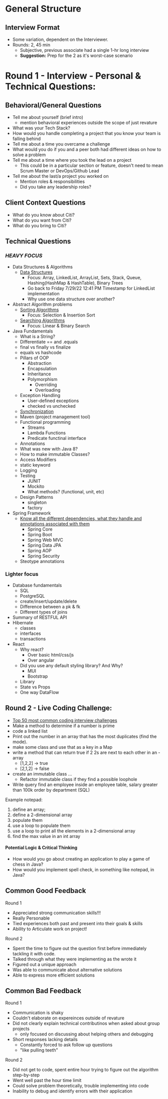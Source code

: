 # General Structure

## Interview Format

-   Some variation, dependent on the Interviewer.
-   Rounds: 2, 45 min
    -   Subjective, previous associate had a single 1-hr long interview
    -   **Suggestion:** Prep for the 2 as it's worst-case scenario

# Round 1 - Interview - Personal & Technical Questions:

## Behavioral/General Questions

-   Tell me about yourself (brief intro)
    -   mention behavioral experiences outside the scope of just revature
-   What was your Tech Stack?
-   How would you handle completing a project that you know your team is falling behind
-   Tell me about a time you overcame a challenge
-   What would you do if you and a peer both had different ideas on how to solve a problem
-   Tell me about a time where you took the lead on a project
    -   This could be in a particular section or feature, doesn't need to mean Scrum Master or DevOps/Github Lead
-   Tell me about the last/a project you worked on
    -   Mention roles & responsibilities
    -   Did you take any leadership roles?

## Client Context Questions

-   What do you know about Citi?
-   What do you want from Citi?
-   What do you bring to Citi?

## Technical Questions

### **_HEAVY FOCUS_**

-   Data Structures & Algorithms
    -   [Data Structures](https://www.geeksforgeeks.org/data-structures/)
        -   Focus: Array, LinkedList, ArrayList, Sets, Stack, Queue, Hashing(HashMap & HashTable), Binary Trees
        -   Go back to Friday 7/29/22 12:41 PM Timestamp for LinkedList implementation
        -   Why use one data structure over another?
-   Abstract Algorithm problems
    -   [Sorting Algorithms](https://www.geeksforgeeks.org/sorting-algorithms/)
        -   Focus: Selection & Insertion Sort
    -   [Searching Algorithms](https://www.geeksforgeeks.org/sorting-algorithms/)
        -   Focus: Linear & Binary Search
-   Java Fundamentals
    -   What is a String?
    -   Differentiate == and .equals
    -   final vs finally vs finalize
    -   equals vs hashcode
    -   Pillars of OOP
        -   Abstraction
        -   Encapsulation
        -   Inheritance
        -   Polymorphism
            -   Overriding
            -   Overloading
    -   Exception Handling
        -   User-defined exceptions
        -   checked vs unchecked
    -   [Synchronization](https://www.geeksforgeeks.org/synchronization-in-java/?ref=gcse)
    -   Maven (project management tool)
    -   Functional programming
        -   Streams
        -   Lambda Functions
        -   Predicate functinal interface
    -   Annotations
    -   What was new with Java 8?
    -   How to make immutable Classes?
    -   Access Modifiers
    -   static keyword
    -   Logging
    -   Testing
        -   JUNIT
        -   Mockito
        -   What methods? (functional, unit, etc)
    -   Design Patterns
        -   singleton
        -   factory
-   Spring Framework
    -   [Know all the different dependencies, what they handle and annotations associated with them](https://miro.com/app/board/uXjVOYNdi-w=/)
        -   Spring Core
        -   Spring Boot
        -   Spring Web MVC
        -   Spring Data JPA
        -   Spring AOP
        -   Spring Security
    -   Steotype annotations

### **Lighter focus**

-   Database fundamentals
    -   SQL
    -   PostgreSQL
    -   create/insert/update/delete
    -   Difference between a pk & fk
    -   Different types of joins
-   Summary of RESTFUL API
-   Hibernate
    -   classes
    -   interfaces
    -   transactions
-   React
    -   Why react?
        -   Over basic html/css/js
        -   Over angular
    -   Did you use any default styling library? And Why?
        -   MUI
        -   Bootstrap
    -   Library
    -   State vs Props
    -   One way DataFlow

## Round 2 - Live Coding Challenge:

-   [Top 50 most common coding interview challenges](https://javarevisited.blogspot.com/2017/07/top-50-java-programs-from-coding-Interviews.html)
-   Make a method to determine if a number is prime
-   code a linked list
-   Print out the number in an array that has the most duplicates (find the mode).
-   make some class and use that as a key in a Map
-   write a method that can return true if 2 2s are next to each other in an - array
    -   [1,2,2] -> true
    -   [2,1,2] -> false
-   create an immutable class ...
    -   Refactor immutable class if they find a possible loophole
-   Write query find an employee inside an employee table, salary greater than 100k order by department (SQL)

Example notepad:

1. define an array;
2. define a 2-dimensional array
3. populate them
4. use a loop to populate them
5. use a loop to print all the elements in a 2-dimensional array
6. find the max value in an int array

#### Potential Logic & Critical Thinking

-   How would you go about creating an application to play a game of chess in Java?
-   How would you implement spell check, in something like notepad, in Java?

## Common Good Feedback

Round 1

-   Appreciated strong communication skills!!!
-   Really Personable
-   Tied experiences both past and present into their goals & skills
-   Ability to Articulate work on project!

Round 2

-   Spent the time to figure out the question first before immediately tackling it with code.
-   Talked through what they were implementing as the wrote it
-   Figured out a unique approach
-   Was able to communicate about alternative solutions
-   Able to express more efficient solutions

## Common Bad Feedback

Round 1

-   Communication is shaky
-   Couldn't elaborate on expereinces outside of revature
-   Did not clearly explain technical contributinos when asked about group projects
    -   only focused on discussing about helping others and debugging
-   Short responses lacking details
    -   Constantly forced to ask follow up questions
    -   "like pulling teeth"

Round 2

-   Did not get to code, spent entire hour trying to figure out the algorithm step-by-step
-   Went well past the hour time limit
-   Could solve problem theoretically, trouble implementing into code
-   Inability to debug and identify errors with their application
